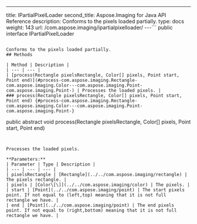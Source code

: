 ---
title: IPartialPixelLoader
second_title: Aspose.Imaging for Java API Reference
description: Conforms to the pixels loaded partially.
type: docs
weight: 143
url: /com.aspose.imaging/ipartialpixelloader/
---```
public interface IPartialPixelLoader
```

Conforms to the pixels loaded partially.
## Methods

| Method | Description |
| --- | --- |
| [process(Rectangle pixelsRectangle, Color[] pixels, Point start, Point end)](#process-com.aspose.imaging.Rectangle-com.aspose.imaging.Color---com.aspose.imaging.Point-com.aspose.imaging.Point-) | Processes the loaded pixels. |
### process(Rectangle pixelsRectangle, Color[] pixels, Point start, Point end) {#process-com.aspose.imaging.Rectangle-com.aspose.imaging.Color---com.aspose.imaging.Point-com.aspose.imaging.Point-}
```
public abstract void process(Rectangle pixelsRectangle, Color[] pixels, Point start, Point end)
```


Processes the loaded pixels.

**Parameters:**
| Parameter | Type | Description |
| --- | --- | --- |
| pixelsRectangle | [Rectangle](../../com.aspose.imaging/rectangle) | The pixels rectangle. |
| pixels | [Color\[\]](../../com.aspose.imaging/color) | The pixels. |
| start | [Point](../../com.aspose.imaging/point) | The start pixels point. If not equal to (left,top) meaning that it is not full rectangle we have. |
| end | [Point](../../com.aspose.imaging/point) | The end pixels point. If not equal to (right,bottom) meaning that it is not full rectangle we have. |


